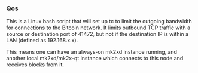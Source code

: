 ### Qos ###

This is a Linux bash script that will set up tc to limit the outgoing bandwidth for connections to the Bitcoin network. It limits outbound TCP traffic with a source or destination port of 41472, but not if the destination IP is within a LAN (defined as 192.168.x.x).

This means one can have an always-on mk2xd instance running, and another local mk2xd/mk2x-qt instance which connects to this node and receives blocks from it.

